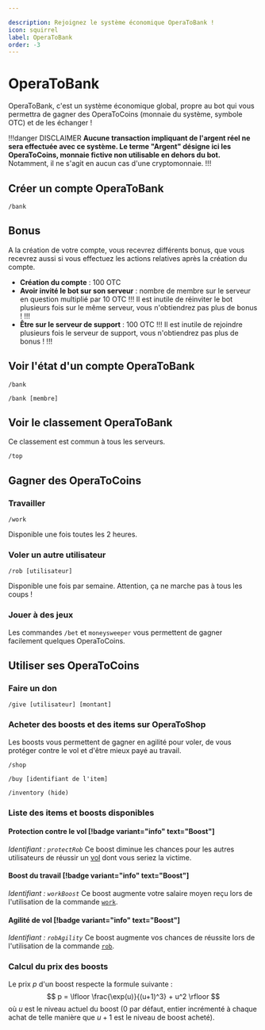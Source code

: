 ```yaml
---

description: Rejoignez le système économique OperaToBank !
icon: squirrel
label: OperaToBank
order: -3
---
```


# OperaToBank
OperaToBank, c'est un système économique global, propre au bot qui vous permettra de gagner des OperaToCoins (monnaie du système, symbole OTC) et de les échanger !

!!!danger DISCLAIMER
**Aucune transaction impliquant de l'argent réel ne sera effectuée avec ce système. Le terme "Argent" désigne ici les OperaToCoins, monnaie fictive non utilisable en dehors du bot.** Notamment, il ne s'agit en aucun cas d'une cryptomonnaie.
!!!

## Créer un compte OperaToBank
``` 
/bank
```

## Bonus
A la création de votre compte, vous recevrez différents bonus, que vous recevrez aussi si vous effectuez les actions relatives après la création du compte.
- **Création du compte** : 100 OTC
- **Avoir invité le bot sur son serveur** : nombre de membre sur le serveur en question multiplié par 10 OTC
!!!
Il est inutile de réinviter le bot plusieurs fois sur le même serveur, vous n'obtiendrez pas plus de bonus !
!!!
- **Être sur le serveur de support** : 100 OTC
!!! 
Il est inutile de rejoindre plusieurs fois le serveur de support, vous n'obtiendrez pas plus de bonus !
!!!

## Voir l'état d'un compte OperaToBank
``` Pour soi-même
/bank
```
``` Pour un autre membre
/bank [membre]
```

## Voir le classement OperaToBank
Ce classement est commun à tous les serveurs.
```
/top
```

## Gagner des OperaToCoins
### Travailler
```
/work
```
Disponible une fois toutes les 2 heures.

### Voler un autre utilisateur
```
/rob [utilisateur]
```
Disponible une fois par semaine. Attention, ça ne marche pas à tous les coups !

### Jouer à des jeux
Les commandes `/bet` et `moneysweeper` vous permettent de gagner facilement quelques OperaToCoins.

## Utiliser ses OperaToCoins
### Faire un don
```
/give [utilisateur] [montant]
```

### Acheter des boosts et des items sur OperaToShop
Les boosts vous permettent de gagner en agilité pour voler, de vous protéger contre le vol et d'être mieux payé au travail.
``` Voir le magasin OperaToShop
/shop
```
``` Acheter un item ou un boost
/buy [identifiant de l'item]
```
``` Voir son inventaire
/inventory (hide)
```

### Liste des items et boosts disponibles
#### Protection contre le vol [!badge variant="info" text="Boost"]
*Identifiant : `protectRob`*
Ce boost diminue les chances pour les autres utilisateurs de réussir un [vol](#voler-un-autre-utilisateur) dont vous seriez la victime.

#### Boost du travail [!badge variant="info" text="Boost"]
*Identifiant : `workBoost`*
Ce boost augmente votre salaire moyen reçu lors de l'utilisation de la commande [`work`](#travailler).

#### Agilité de vol [!badge variant="info" text="Boost"]
*Identifiant : `robAgility`*
Ce boost augmente vos chances de réussite lors de l'utilisation de la commande [`rob`](#voler-un-autre-utilisateur).

### Calcul du prix des boosts
Le prix $p$ d'un boost respecte la formule suivante :
$$
p = \lfloor \frac{\exp(u)}{(u+1)^3} + u^2 \rfloor 
$$ 
où $u$ est le niveau actuel du boost (0 par défaut, entier incrémenté à chaque achat de telle manière que $u+1$ est le niveau de boost acheté).